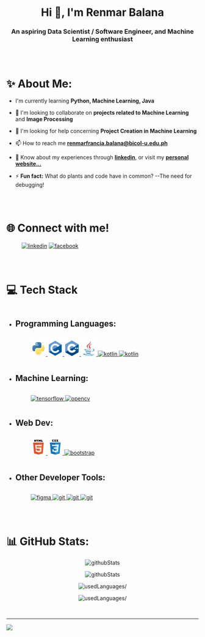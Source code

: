 <h1 align="center">Hi 👋, I'm Renmar Balana</h1>
<h3 align="center">An aspiring Data Scientist / Software Engineer, and Machine Learning enthusiast</h3>

</br></br>

# ✨ About Me:
-  I'm currently learning **Python, Machine Learning, Java**

- 👯 I'm looking to collaborate on **projects related to Machine Learning** and **Image Processing**

- 🤔 I'm looking for help concerning **Project Creation in Machine Learning**

- 📫 How to reach me **renmarfrancia.balana@bicol-u.edu.ph**

- 📄 Know about my experiences through [**linkedin**](https://www.linkedin.com/in/balanarenmar/), or visit my [**personal website...**](https://balanarenmar.github.io)

- ⚡ **Fun fact:** What do plants and code have in common? --The need for debugging!

</br></br>

# 🌐 Connect with me!
<dl>
    <dd>
        <p align="left">
            <a href="https://linkedin.com/in/balanarenmar" target="blank"><img align="center" src="https://raw.githubusercontent.com/rahuldkjain/github-profile-readme-generator/master/src/images/icons/Social/linked-in-alt.svg" alt="linkedin" height="30" width="40" /></a>
            <a href="https://www.facebook.com/renmarbalana.4" target="blank"><img align="center" src="https://raw.githubusercontent.com/rahuldkjain/github-profile-readme-generator/master/src/images/icons/Social/facebook.svg" alt="facebook" height="30" width="40" /></a>
        </p>
    </dd>
</dl>



</br></br>

# 💻 Tech Stack 

<div>
    <ul>
        <li><summary><h2 style="display: inline-block;">Programming Languages:</h2></summary></li>
          <dd>
            <p align="left" >
                <a href="https://www.python.org" target="_blank" rel="noreferrer"> <img src="https://raw.githubusercontent.com/devicons/devicon/master/icons/python/python-original.svg" alt="python" width="40" height="40"/> </a> 
                <a href="https://www.cprogramming.com/" target="_blank" rel="noreferrer"> <img src="https://raw.githubusercontent.com/devicons/devicon/master/icons/c/c-original.svg" alt="c" width="40" height="40"/> </a>
                <a href="https://www.w3schools.com/cpp/" target="_blank" rel="noreferrer"> <img src="https://raw.githubusercontent.com/devicons/devicon/master/icons/cplusplus/cplusplus-original.svg" alt="cplusplus" width="40" height="40"/> </a>
                <a href="https://www.java.com" target="_blank" rel="noreferrer"> <img src="https://raw.githubusercontent.com/devicons/devicon/master/icons/java/java-original.svg" alt="java" width="40" height="40"/> </a>
                <a href="https://kotlinlang.org" target="_blank" rel="noreferrer"> <img src="https://www.vectorlogo.zone/logos/kotlinlang/kotlinlang-icon.svg" alt="kotlin" width="40" height="40"/> </a>
                <a href="https://www.r-project.org/about.html" target="_blank" rel="noreferrer"> <img src="https://www.vectorlogo.zone/logos/r-project/r-project-icon.svg" alt="kotlin" width="40" height="40"/> </a>
            </p>
        </dd>
        <li><summary><h2 style="display: inline-block;">Machine Learning:</h2></summary></li>
        <dd>
            <p align="left" margin=5px>
                <a href="https://www.tensorflow.org" target="_blank" rel="noreferrer"> <img src="https://www.vectorlogo.zone/logos/tensorflow/tensorflow-icon.svg" alt="tensorflow" width="40" height="40"/> </a>
                <a href="https://opencv.org/" target="_blank" rel="noreferrer"> <img src="https://www.vectorlogo.zone/logos/opencv/opencv-icon.svg" alt="opencv" width="40" height="40"/> </a>
            </p>
        </dd>
        <li><summary><h2 style="display: inline-block;">Web Dev:</h2></summary></li>
            <dd>
                <p align="left" margin=5px>
                    <a href="https://www.w3.org/html/" target="_blank" rel="noreferrer"> <img src="https://raw.githubusercontent.com/devicons/devicon/master/icons/html5/html5-original-wordmark.svg" alt="html5" width="40" height="40"/> </a>
                    <a href="https://www.w3schools.com/css/" target="_blank" rel="noreferrer"> <img src="https://raw.githubusercontent.com/devicons/devicon/master/icons/css3/css3-original-wordmark.svg" alt="css3" width="40" height="40"/> </a>
                    <a href="https://getbootstrap.com" target="_blank" rel="noreferrer">
                    <img src="https://upload.vectorlogo.zone/logos/getbootstrap/images/987f8f6c-263a-47b1-a85d-853cfca215d9.svg" alt="bootstrap" width="40" height="40"/> </a>
                </p>
            </dd>
        <li><summary><h2 style="display: inline-block;">Other Developer Tools:</h2></summary></li>
            <dd>
                <p align="left" margin=5px>
                    <a href="https://www.figma.com/" target="_blank" rel="noreferrer"> <img src="https://www.vectorlogo.zone/logos/figma/figma-icon.svg" alt="figma" width="40" height="40"/> </a>
                    <a href="https://git-scm.com/" target="_blank" rel="noreferrer"> <img src="https://www.vectorlogo.zone/logos/git-scm/git-scm-icon.svg" alt="git" width="40" height="40"/> </a>
                    <a href="https://code.visualstudio.com/" target="_blank" rel="noreferrer"> <img src="https://www.vectorlogo.zone/logos/visualstudio_code/visualstudio_code-icon.svg" alt="git" width="40" height="40"/> </a>
                    <a href="https://developer.android.com/studio" target="_blank" rel="noreferrer"> <img src="https://upload.wikimedia.org/wikipedia/commons/thumb/e/e3/Android_Studio_Icon_%282014-2019%29.svg/1200px-Android_Studio_Icon_%282014-2019%29.svg.png" alt="git" width="40" height="40"/> </a>
                </p>
            </dd>
    </ul>
</div>

</br></br>

# 📊 GitHub Stats:

<p align="center"><img src=https://github-readme-stats-sigma-five.vercel.app/api?username=balanarenmar&show_icons=true&theme=tokyonight alt=githubStats /></p>
<p align="center"><img src=https://github-readme-streak-stats.herokuapp.com/?user=balanarenmar&theme=tokyonight&hide_border=false&count_private=true alt=githubStats /></p>
 <p align="center"><img src=https://github-readme-stats-sigma-five.vercel.app/api/top-langs/?username=balanarenmar&theme=tokyonight&hide_border=false&include_all_commits=true&count_private=true&langs_count=10&layout=compact&hide=jupyternotebook alt=usedLanguages/></p> <!-- -->
<p align="center"><img src=https://github-readme-stats.vercel.app/api/top-langs/?username=balanarenmar&theme=tokyonight&hide_border=false&include_all_commits=true&count_private=true&langs_count=10&layout=compact alt=usedLanguages/></p>


</br>

---
[![](https://visitcount.itsvg.in/api?id=balanarenmar&icon=0&color=1)](https://visitcount.itsvg.in)
